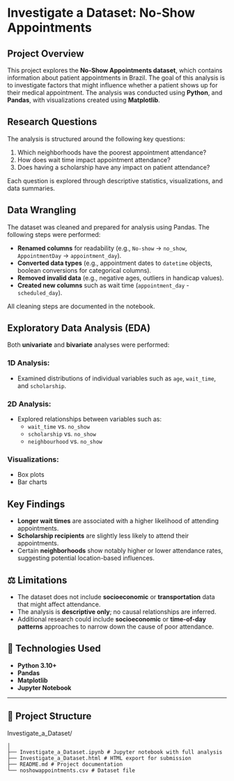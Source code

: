 # Investigate a Dataset: No-Show Appointments

## Project Overview

This project explores the **No-Show Appointments dataset**, which contains information about patient appointments in Brazil. The goal of this analysis is to investigate factors that might influence whether a patient shows up for their medical appointment. The analysis was conducted using **Python**, and **Pandas**, with visualizations created using **Matplotlib**.

## Research Questions
The analysis is structured around the following key questions:

1. Which neighborhoods have the poorest appointment attendance?
2. How does wait time impact appointment attendance?
3. Does having a scholarship have any impact on patient attendance?

Each question is explored through descriptive statistics, visualizations, and data summaries.

## Data Wrangling
The dataset was cleaned and prepared for analysis using Pandas. The following steps were performed:

- **Renamed columns** for readability (e.g., `No-show` → `no_show`, `AppointmentDay` → `appointment_day`).
- **Converted data types** (e.g., appointment dates to `datetime` objects, boolean conversions for categorical columns).
- **Removed invalid data** (e.g., negative ages, outliers in handicap values).
- **Created new columns** such as wait time (`appointment_day` - `scheduled_day`).

All cleaning steps are documented in the notebook.

## Exploratory Data Analysis (EDA)
Both **univariate** and **bivariate** analyses were performed:

### 1D Analysis:
- Examined distributions of individual variables such as `age`, `wait_time`, and `scholarship`.

### 2D Analysis:
- Explored relationships between variables such as:
  - `wait_time` vs. `no_show`
  - `scholarship` vs. `no_show`
  - `neighbourhood` vs. `no_show`

### Visualizations:
- Box plots  
- Bar charts

## Key Findings
- **Longer wait times** are associated with a higher likelihood of attending appointments.  
- **Scholarship recipients** are slightly less likely to attend their appointments.  
- Certain **neighborhoods** show notably higher or lower attendance rates, suggesting potential location-based influences.

## ⚖️ Limitations
- The dataset does not include **socioeconomic** or **transportation** data that might affect attendance.
- The analysis is **descriptive only**; no causal relationships are inferred.
- Additional research could include **socioeconomic** or **time-of-day patterns** approaches to narrow down the cause of poor attendance.

## 🧠 Technologies Used
- **Python 3.10+**
- **Pandas**
- **Matplotlib**
- **Jupyter Notebook**

---

## 🧩 Project Structure
Investigate_a_Dataset/
```
│
├── Investigate_a_Dataset.ipynb # Jupyter notebook with full analysis
├── Investigate_a_Dataset.html # HTML export for submission
├── README.md # Project documentation
└── noshowappointments.csv # Dataset file
```

